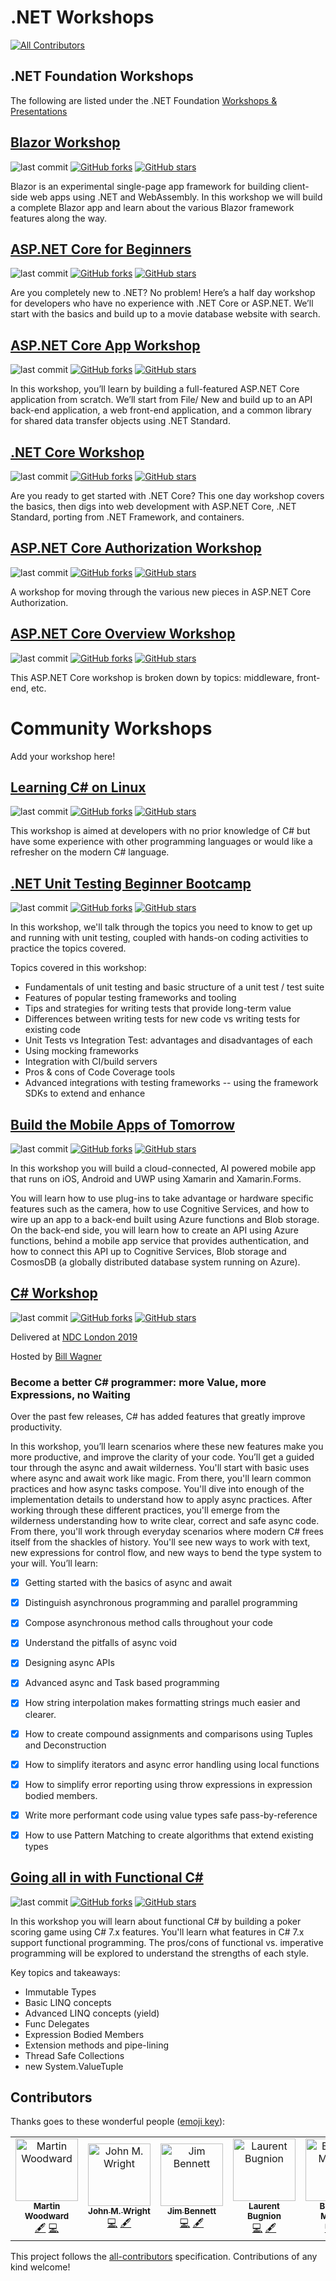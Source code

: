 # .NET Workshops
[![All Contributors](https://img.shields.io/badge/all_contributors-7-orange.svg?style=flat-square)](#contributors)

## .NET Foundation Workshops

The following are listed under the .NET Foundation [Workshops & Presentations](https://presentations.dotnetfoundation.org/)

## [Blazor Workshop](https://github.com/dotnet-presentations/blazor-workshop/)

![last commit](https://img.shields.io/github/last-commit/dotnet-presentations/blazor-workshop.svg?style=flat)
[![GitHub forks](https://img.shields.io/github/forks/dotnet-presentations/blazor-workshop.svg?style=social&label=Fork&maxAge=2592000)](https://GitHub.com/dotnet-presentations/blazor-workshop/network/)
[![GitHub stars](https://img.shields.io/github/stars/dotnet-presentations/blazor-workshop.svg?style=social&label=Star&maxAge=2592000)](https://GitHub.com/dotnet-presentations/blazor-workshop/stargazers/)

Blazor is an experimental single-page app framework for building client-side web apps using .NET and WebAssembly. In this workshop we will build a complete Blazor app and learn about the various Blazor framework features along the way.

## [ASP.NET Core for Beginners](https://github.com/dotnet-presentations/aspnetcore-for-beginners)

![last commit](https://img.shields.io/github/last-commit/dotnet-presentations/aspnetcore-for-beginners.svg?style=flat)
[![GitHub forks](https://img.shields.io/github/forks/dotnet-presentations/aspnetcore-for-beginners.svg?style=social&label=Fork&maxAge=2592000)](https://GitHub.com/dotnet-presentations/aspnetcore-for-beginners/network/)
[![GitHub stars](https://img.shields.io/github/stars/dotnet-presentations/aspnetcore-for-beginners.svg?style=social&label=Star&maxAge=2592000)](https://GitHub.com/dotnet-presentations/aspnetcore-for-beginners/stargazers/)

Are you completely new to .NET? No problem! Here’s a half day workshop for developers who have no experience with .NET Core or ASP.NET. We’ll start with the basics and build up to a movie database website with search.

## [ASP.NET Core App Workshop](https://github.com/dotnet-presentations/aspnetcore-app-workshop)

![last commit](https://img.shields.io/github/last-commit/dotnet-presentations/aspnetcore-app-workshop.svg?style=flat)
[![GitHub forks](https://img.shields.io/github/forks/dotnet-presentations/aspnetcore-app-workshop.svg?style=social&label=Fork&maxAge=2592000)](https://GitHub.com/dotnet-presentations/aspnetcore-app-workshop/network/)
[![GitHub stars](https://img.shields.io/github/stars/dotnet-presentations/aspnetcore-app-workshop.svg?style=social&label=Star&maxAge=2592000)](https://GitHub.com/dotnet-presentations/aspnetcore-app-workshop/stargazers/)

In this workshop, you’ll learn by building a full-featured ASP.NET Core application from scratch. We’ll start from File/ New and build up to an API back-end application, a web front-end application, and a common library for shared data transfer objects using .NET Standard.

## [.NET Core Workshop](https://github.com/dotnet-presentations/dotnetcore-workshop)

![last commit](https://img.shields.io/github/last-commit/dotnet-presentations/dotnetcore-workshop.svg?style=flat)
[![GitHub forks](https://img.shields.io/github/forks/dotnet-presentations/dotnetcore-workshop.svg?style=social&label=Fork&maxAge=2592000)](https://GitHub.com/dotnet-presentations/dotnetcore-workshop/network/)
[![GitHub stars](https://img.shields.io/github/stars/dotnet-presentations/dotnetcore-workshop.svg?style=social&label=Star&maxAge=2592000)](https://GitHub.com/dotnet-presentations/dotnetcore-workshop/stargazers/)

Are you ready to get started with .NET Core? This one day workshop covers the basics, then digs into web development with ASP.NET Core, .NET Standard, porting from .NET Framework, and containers.

## [ASP.NET Core Authorization Workshop](https://github.com/blowdart/AspNetAuthorizationWorkshop)

![last commit](https://img.shields.io/github/last-commit/blowdart/AspNetAuthorizationWorkshop.svg?style=flat)
[![GitHub forks](https://img.shields.io/github/forks/blowdart/AspNetAuthorizationWorkshop.svg?style=social&label=Fork&maxAge=2592000)](https://GitHub.com/blowdart/AspNetAuthorizationWorkshop/network/)
[![GitHub stars](https://img.shields.io/github/stars/blowdart/AspNetAuthorizationWorkshop.svg?style=social&label=Star&maxAge=2592000)](https://GitHub.com/blowdart/AspNetAuthorizationWorkshop/stargazers/)

A workshop for moving through the various new pieces in ASP.NET Core Authorization.

## [ASP.NET Core Overview Workshop](https://github.com/dotnet-presentations/aspnetcore-workshop)

![last commit](https://img.shields.io/github/last-commit/dotnet-presentations/aspnetcore-workshop.svg?style=flat)
[![GitHub forks](https://img.shields.io/github/forks/dotnet-presentations/aspnetcore-workshop.svg?style=social&label=Fork&maxAge=2592000)](https://GitHub.com/dotnet-presentations/aspnetcore-workshop/network/)
[![GitHub stars](https://img.shields.io/github/stars/dotnet-presentations/aspnetcore-workshop.svg?style=social&label=Star&maxAge=2592000)](https://GitHub.com/dotnet-presentations/aspnetcore-workshop/stargazers/)

This ASP.NET Core workshop is broken down by topics: middleware, front-end, etc.

# Community Workshops

Add your workshop here!

## [Learning C# on Linux](https://github.com/martinwoodward/csharpworkshop)

![last commit](https://img.shields.io/github/last-commit/martinwoodward/csharpworkshop.svg?style=flat)
[![GitHub forks](https://img.shields.io/github/forks/martinwoodward/csharpworkshop.svg?style=social&label=Fork&maxAge=2592000)](https://GitHub.com/martinwoodward/csharpworkshop/network/)
[![GitHub stars](https://img.shields.io/github/stars/martinwoodward/csharpworkshop.svg?style=social&label=Star&maxAge=2592000)](https://GitHub.com/martinwoodward/csharpworkshop/stargazers/)

This workshop is aimed at developers with no prior knowledge of C# but have some experience with other programming languages or would like a refresher on the modern C# language.

## [.NET Unit Testing Beginner Bootcamp](https://wrightfully.com/unittestworkshop)

![last commit](https://img.shields.io/github/last-commit/johnmwright/UnitTestingBootcamp.svg?style=flat)
[![GitHub forks](https://img.shields.io/github/forks/johnmwright/UnitTestingBootcamp.svg?style=social&label=Fork&maxAge=2592000)](https://GitHub.com/johnmwright/UnitTestingBootcamp/network/)
[![GitHub stars](https://img.shields.io/github/stars/johnmwright/UnitTestingBootcamp.svg?style=social&label=Star&maxAge=2592000)](https://GitHub.com/johnmwright/UnitTestingBootcamp/stargazers/)

In this workshop, we'll talk through the topics you need to know to get up and running with unit testing, coupled with hands-on coding activities to practice the topics covered.

Topics covered in this workshop:

- Fundamentals of unit testing and basic structure of a unit test / test suite
- Features of popular testing frameworks and tooling
- Tips and strategies for writing tests that provide long-term value
- Differences between writing tests for new code vs writing tests for existing code
- Unit Tests vs Integration Test: advantages and disadvantages of each
- Using mocking frameworks
- Integration with CI/build servers
- Pros & cons of Code Coverage tools
- Advanced integrations with testing frameworks -- using the framework SDKs to extend and enhance

## [Build the Mobile Apps of Tomorrow](https://github.com/jimbobbennett/MobileAppsOfTomorrow-Lab)

![last commit](https://img.shields.io/github/last-commit/jimbobbennett/MobileAppsOfTomorrow-Lab.svg?style=flat)
[![GitHub forks](https://img.shields.io/github/forks/jimbobbennett/MobileAppsOfTomorrow-Lab.svg?style=social&label=Fork&maxAge=2592000)](https://GitHub.com/jimbobbennett/MobileAppsOfTomorrow-Lab/network/)
[![GitHub stars](https://img.shields.io/github/stars/jimbobbennett/MobileAppsOfTomorrow-Lab.svg?style=social&label=Star&maxAge=2592000)](https://GitHub.com/jimbobbennett/MobileAppsOfTomorrow-Lab/stargazers/)

In this workshop you will build a cloud-connected, AI powered mobile app that runs on iOS, Android and UWP using Xamarin and Xamarin.Forms.

You will learn how to use plug-ins to take advantage or hardware specific features such as the camera, how to use Cognitive Services, and how to wire up an app to a back-end built using Azure functions and Blob storage. On the back-end side, you will learn how to create an API using Azure functions, behind a mobile app service that provides authentication, and how to connect this API up to Cognitive Services, Blob storage and CosmosDB (a globally distributed database system running on Azure).

## [C# Workshop](https://github.com/brminnick/csharp-workshop)

![last commit](https://img.shields.io/github/last-commit/brminnick/csharp-workshop.svg?style=flat)
[![GitHub forks](https://img.shields.io/github/forks/brminnick/csharp-workshop.svg?style=social&label=Fork&maxAge=2592000)](https://GitHub.com/brminnick/csharp-workshop/network/)
[![GitHub stars](https://img.shields.io/github/stars/brminnick/csharp-workshop.svg?style=social&label=Star&maxAge=2592000)](https://GitHub.com/brminnick/csharp-workshop/stargazers/)

Delivered at [NDC London 2019](https://ndc-london.com/workshop/become-a-better-c-programmer-more-value-more-expressions-no-waiting/)

Hosted by [Bill Wagner](http://thebillwagner.com)

### Become a better C# programmer: more Value, more Expressions, no Waiting

Over the past few releases, C# has added features that greatly improve productivity.

In this workshop, you’ll learn scenarios where these new features make you more productive, and improve the clarity of your code. You’ll get a guided tour through the async and await wilderness. You'll start with basic uses where async and await work like magic. From there, you'll learn common practices and how async tasks compose. You'll dive into enough of the implementation details to understand how to apply async practices. After working through these different practices, you'll emerge from the wilderness understanding how to write clear, correct and safe async code. From there, you'll work through everyday scenarios where modern C# frees itself from the shackles of history. You'll see new ways to work with text, new expressions for control flow, and new ways to bend the type system to your will.
You’ll learn:

- [x] Getting started with the basics of async and await
- [x] Distinguish asynchronous programming and parallel programming
- [x] Compose asynchronous method calls throughout your code
- [x] Understand the pitfalls of async void
- [x] Designing async APIs
- [x] Advanced async and Task based programming
- [x] How string interpolation makes formatting strings much easier and clearer.
- [x] How to create compound assignments and comparisons using Tuples and Deconstruction
- [x] How to simplify iterators and async error handling using local functions
- [x] How to simplify error reporting using throw expressions in expression bodied members.
- [x] Write more performant code using value types safe pass-by-reference
- [x] How to use Pattern Matching to create algorithms that extend existing types


## [Going all in with Functional C#](https://edcharbeneau.com/csharp-functional-workshop-instructions/)

![last commit](https://img.shields.io/github/last-commit/EdCharbeneau/csharp-functional-workshop-instructions.svg?style=flat)
[![GitHub forks](https://img.shields.io/github/forks/EdCharbeneau/csharp-functional-workshop-instructions.svg?style=social&label=Fork&maxAge=2592000)](https://GitHub.com/EdCharbeneau/csharp-functional-workshop-instructions/network/)
[![GitHub stars](https://img.shields.io/github/stars/EdCharbeneau/csharp-functional-workshop-instructions.svg?style=social&label=Star&maxAge=2592000)](https://GitHub.com/EdCharbeneau/csharp-functional-workshop-instructions/stargazers/)

In this workshop you will learn about functional C# by building a poker scoring game using C# 7.x features. You'll learn what features in C# 7.x support functional programming. The pros/cons of functional vs. imperative programming will be explored to understand the strengths of each style.

Key topics and takeaways:

- Immutable Types
- Basic LINQ concepts
- Advanced LINQ concepts (yield)
- Func Delegates
- Expression Bodied Members
- Extension methods and pipe-lining
- Thread Safe Collections
- new System.ValueTuple

## Contributors

Thanks goes to these wonderful people ([emoji key](https://allcontributors.org/docs/en/emoji-key)):

<!-- ALL-CONTRIBUTORS-LIST:START - Do not remove or modify this section -->
<!-- prettier-ignore -->
<table><tr><td align="center"><a href="http://woodwardweb.com"><img src="https://avatars2.githubusercontent.com/u/856858?v=4" width="100px;" alt="Martin Woodward"/><br /><sub><b>Martin Woodward</b></sub></a><br /><a href="#content-martinwoodward" title="Content">🖋</a> <a href="https://github.com/spboyer/dotnet-workshops/commits?author=martinwoodward" title="Code">💻</a></td><td align="center"><a href="https://wrightfully.com"><img src="https://avatars1.githubusercontent.com/u/3373249?v=4" width="100px;" alt="John M. Wright"/><br /><sub><b>John M. Wright</b></sub></a><br /><a href="https://github.com/spboyer/dotnet-workshops/commits?author=johnmwright" title="Code">💻</a> <a href="#content-johnmwright" title="Content">🖋</a></td><td align="center"><a href="https://www.jimbobbennett.io"><img src="https://avatars1.githubusercontent.com/u/1710385?v=4" width="100px;" alt="Jim Bennett"/><br /><sub><b>Jim Bennett</b></sub></a><br /><a href="https://github.com/spboyer/dotnet-workshops/commits?author=jimbobbennett" title="Code">💻</a> <a href="#content-jimbobbennett" title="Content">🖋</a></td><td align="center"><a href="http://www.galasoft.ch"><img src="https://avatars0.githubusercontent.com/u/4922457?v=4" width="100px;" alt="Laurent Bugnion"/><br /><sub><b>Laurent Bugnion</b></sub></a><br /><a href="https://github.com/spboyer/dotnet-workshops/commits?author=lbugnion" title="Code">💻</a> <a href="#content-lbugnion" title="Content">🖋</a></td><td align="center"><a href="https://www.linkedin.com/in/brandon-minnick"><img src="https://avatars2.githubusercontent.com/u/13558917?v=4" width="100px;" alt="Brandon Minnick"/><br /><sub><b>Brandon Minnick</b></sub></a><br /><a href="https://github.com/spboyer/dotnet-workshops/commits?author=brminnick" title="Code">💻</a> <a href="#content-brminnick" title="Content">🖋</a></td><td align="center"><a href="http://EdCharbeneau.com"><img src="https://avatars1.githubusercontent.com/u/945168?v=4" width="100px;" alt="Ed Charbeneau"/><br /><sub><b>Ed Charbeneau</b></sub></a><br /><a href="https://github.com/spboyer/dotnet-workshops/commits?author=EdCharbeneau" title="Code">💻</a> <a href="#content-EdCharbeneau" title="Content">🖋</a></td><td align="center"><a href="http://theBillWagner.com"><img src="https://avatars2.githubusercontent.com/u/493969?v=4" width="100px;" alt="Bill Wagner"/><br /><sub><b>Bill Wagner</b></sub></a><br /><a href="https://github.com/spboyer/dotnet-workshops/commits?author=BillWagner" title="Code">💻</a> <a href="#content-BillWagner" title="Content">🖋</a></td></tr></table>

<!-- ALL-CONTRIBUTORS-LIST:END -->

This project follows the [all-contributors](https://github.com/all-contributors/all-contributors) specification. Contributions of any kind welcome!
